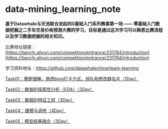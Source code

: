 # data-mining_learning_note

**基于Datawhale与天池联合发起的0基础入门系列赛事第一场 —— 零基础入门数据挖掘之二手车交易价格预测大赛的学习，目标是通过这次学习可以熟悉比赛流程以及学习数据挖掘的相关知识。**

比赛地址链接：[https://tianchi.aliyun.com/competition/entrance/231784/introduction](https://tianchi.aliyun.com/competition/entrance/231784/introduction)

学习资料地址：https://github.com/datawhalechina/team-learning

[Task01：赛题理解，熟悉blog打卡方式，组队和修改群名片（1Day）](https://github.com/makeittrue/data-mining_learning_note/tree/master/Task01)

[Task02：数据的探索性分析（EDA）（3Day）](https://github.com/makeittrue/data-mining_learning_note/tree/master/Task02)

[Task03：数据的特征工程（3Day）]()

[Task04：建模与调参（4Day）]()

[Task05：模型结果融合（3Day）]()